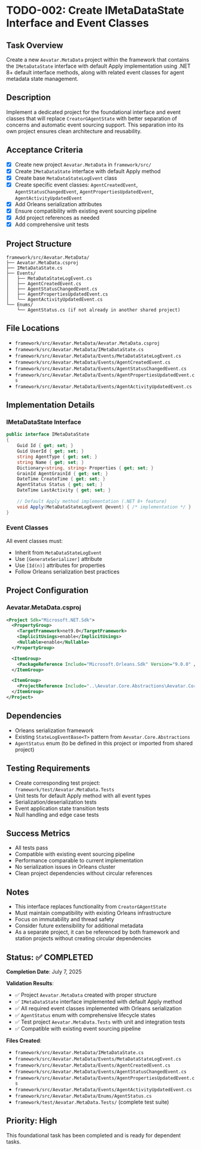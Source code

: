 # TODO-002: Create IMetaDataState Interface and Event Classes

## Task Overview
Create a new `Aevatar.MetaData` project within the framework that contains the `IMetaDataState` interface with default Apply implementation using .NET 8+ default interface methods, along with related event classes for agent metadata state management.

## Description
Implement a dedicated project for the foundational interface and event classes that will replace `CreatorGAgentState` with better separation of concerns and automatic event sourcing support. This separation into its own project ensures clean architecture and reusability.

## Acceptance Criteria
- [x] Create new project `Aevatar.MetaData` in `framework/src/`
- [x] Create `IMetaDataState` interface with default Apply method
- [x] Create base `MetaDataStateLogEvent` class
- [x] Create specific event classes: `AgentCreatedEvent`, `AgentStatusChangedEvent`, `AgentPropertiesUpdatedEvent`, `AgentActivityUpdatedEvent`
- [x] Add Orleans serialization attributes
- [x] Ensure compatibility with existing event sourcing pipeline
- [x] Add project references as needed
- [x] Add comprehensive unit tests

## Project Structure
```
framework/src/Aevatar.MetaData/
├── Aevatar.MetaData.csproj
├── IMetaDataState.cs
├── Events/
│   ├── MetaDataStateLogEvent.cs
│   ├── AgentCreatedEvent.cs
│   ├── AgentStatusChangedEvent.cs
│   ├── AgentPropertiesUpdatedEvent.cs
│   └── AgentActivityUpdatedEvent.cs
└── Enums/
    └── AgentStatus.cs (if not already in another shared project)
```

## File Locations
- `framework/src/Aevatar.MetaData/Aevatar.MetaData.csproj`
- `framework/src/Aevatar.MetaData/IMetaDataState.cs`
- `framework/src/Aevatar.MetaData/Events/MetaDataStateLogEvent.cs`
- `framework/src/Aevatar.MetaData/Events/AgentCreatedEvent.cs`
- `framework/src/Aevatar.MetaData/Events/AgentStatusChangedEvent.cs`
- `framework/src/Aevatar.MetaData/Events/AgentPropertiesUpdatedEvent.cs`
- `framework/src/Aevatar.MetaData/Events/AgentActivityUpdatedEvent.cs`

## Implementation Details

### IMetaDataState Interface
```csharp
public interface IMetaDataState
{
    Guid Id { get; set; }
    Guid UserId { get; set; }
    string AgentType { get; set; }
    string Name { get; set; }
    Dictionary<string, string> Properties { get; set; }
    GrainId AgentGrainId { get; set; }
    DateTime CreateTime { get; set; }
    AgentStatus Status { get; set; }
    DateTime LastActivity { get; set; }
    
    // Default Apply method implementation (.NET 8+ feature)
    void Apply(MetaDataStateLogEvent @event) { /* implementation */ }
}
```

### Event Classes
All event classes must:
- Inherit from `MetaDataStateLogEvent`
- Use `[GenerateSerializer]` attribute
- Use `[Id(n)]` attributes for properties
- Follow Orleans serialization best practices

## Project Configuration
### Aevatar.MetaData.csproj
```xml
<Project Sdk="Microsoft.NET.Sdk">
  <PropertyGroup>
    <TargetFramework>net9.0</TargetFramework>
    <ImplicitUsings>enable</ImplicitUsings>
    <Nullable>enable</Nullable>
  </PropertyGroup>

  <ItemGroup>
    <PackageReference Include="Microsoft.Orleans.Sdk" Version="9.0.0" />
  </ItemGroup>

  <ItemGroup>
    <ProjectReference Include="..\Aevatar.Core.Abstractions\Aevatar.Core.Abstractions.csproj" />
  </ItemGroup>
</Project>
```

## Dependencies
- Orleans serialization framework
- Existing `StateLogEventBase<T>` pattern from `Aevatar.Core.Abstractions`
- `AgentStatus` enum (to be defined in this project or imported from shared project)

## Testing Requirements
- Create corresponding test project: `framework/test/Aevatar.MetaData.Tests`
- Unit tests for default Apply method with all event types
- Serialization/deserialization tests
- Event application state transition tests
- Null handling and edge case tests

## Success Metrics
- All tests pass
- Compatible with existing event sourcing pipeline
- Performance comparable to current implementation
- No serialization issues in Orleans cluster
- Clean project dependencies without circular references

## Notes
- This interface replaces functionality from `CreatorGAgentState`
- Must maintain compatibility with existing Orleans infrastructure
- Focus on immutability and thread safety
- Consider future extensibility for additional metadata
- As a separate project, it can be referenced by both framework and station projects without creating circular dependencies

## Status: ✅ COMPLETED

**Completion Date**: July 7, 2025

**Validation Results**:
- ✅ Project `Aevatar.MetaData` created with proper structure
- ✅ `IMetaDataState` interface implemented with default Apply method
- ✅ All required event classes implemented with Orleans serialization
- ✅ `AgentStatus` enum with comprehensive lifecycle states
- ✅ Test project `Aevatar.MetaData.Tests` with unit and integration tests
- ✅ Compatible with existing event sourcing pipeline

**Files Created**:
- `framework/src/Aevatar.MetaData/IMetaDataState.cs`
- `framework/src/Aevatar.MetaData/Events/MetaDataStateLogEvent.cs`
- `framework/src/Aevatar.MetaData/Events/AgentCreatedEvent.cs`
- `framework/src/Aevatar.MetaData/Events/AgentStatusChangedEvent.cs`
- `framework/src/Aevatar.MetaData/Events/AgentPropertiesUpdatedEvent.cs`
- `framework/src/Aevatar.MetaData/Events/AgentActivityUpdatedEvent.cs`
- `framework/src/Aevatar.MetaData/Enums/AgentStatus.cs`
- `framework/test/Aevatar.MetaData.Tests/` (complete test suite)

## Priority: High
This foundational task has been completed and is ready for dependent tasks.